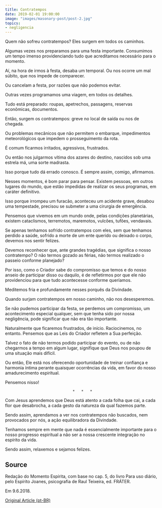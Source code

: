 ```yaml
---
title: Contratempos
date: 2019-02-01 19:00:00
image: "images/masonary-post/post-2.jpg"
topics: 
- negligencia
---
```


Quem não sofreu contratempos? Eles surgem em todos os caminhos.

Algumas vezes nos preparamos para uma festa importante. Consumimos um tempo
imenso providenciando tudo que acreditamos necessário para o momento.

Aí, na hora de irmos à festa, desaba um temporal. Ou nos ocorre um mal súbito,
que nos impede de comparecer.

Ou cancelam a festa, por razões que não podemos evitar.

Outras vezes programamos uma viagem, em todos os detalhes.

Tudo está preparado: roupas, apetrechos, passagens, reservas econômicas,
documentos.

Então, surgem os contratempos: greve no local de saída ou nos de chegada.

Ou problemas mecânicos que não permitem o embarque, impedimentos meteorológicos
que impedem o prosseguimento da rota.

É comum ficarmos irritados, agressivos, frustrados.

Ou então nos julgarmos vítima dos azares do destino, nascidos sob uma estrela
má, uma sorte madrasta.

Isso porque tudo dá errado conosco. É sempre assim, comigo, afirmamos.

Nesses momentos, é bom parar para pensar. Existem pessoas, em outros lugares do
mundo, que estão impedidas de realizar os seus programas, em caráter
definitivo.

Isso porque irrompeu um furacão, aconteceu um acidente grave, desabou uma
tempestade, precisou se submeter a uma cirurgia de emergência.

Pensemos que vivemos em um mundo onde, pelas condições planetárias, existem
cataclismos, terremotos, maremotos, vulcões, tufões, vendavais.

Se apenas tenhamos sofrido contratempos com eles, sem que tenhamos perdido a
saúde, sofrido a morte de um ente querido ou deixado o corpo, devemos nos
sentir felizes.

Devemos reconhecer que, ante grandes tragédias, que significa o nosso
contratempo? O não termos gozado as férias, não termos realizado o passeio
conforme planejado?

Por isso, como o Criador sabe do compromisso que temos e do nosso anseio de
participar disso ou daquilo, é de refletirmos por que ele não providenciou para
que tudo acontecesse conforme queríamos.

Meditemos fria e profundamente nesses porquês da Divindade.

Quando surjam contratempos em nosso caminho, não nos desesperemos.

Se não pudemos participar da festa, se perdemos um compromisso, um
acontecimento especial qualquer, sem que tenha sido por nossa negligência, pode
significar que não era tão importante.

Naturalmente que ficaremos frustrados, de início. Raciocinemos, no entanto.
Pensemos que as Leis do Criador refletem a Sua perfeição.

Talvez o fato de não termos podido participar do evento, ou de não chegarmos a
tempo em algum lugar, signifique que Deus nos poupou de uma situação mais
difícil.

Ou então, Ele está nos oferecendo oportunidade de treinar confiança e harmonia
íntima perante quaisquer ocorrências da vida, em favor do nosso amadurecimento
espiritual.

Pensemos nisso!

                                   *   *   *

Com Jesus aprendemos que Deus está atento a cada folha que cai, a cada flor que
desabrocha, a cada gesto da natureza da qual fazemos parte.

Sendo assim, aprendamos a ver nos contratempos não buscados, nem provocados por
nós, a ação equilibradora da Divindade.

Tenhamos sempre em mente que nada é essencialmente importante para o nosso
progresso espiritual a não ser a nossa crescente integração no espírito da
vida.

Sendo assim, relaxemos e sejamos felizes.

## Source
Redação do Momento Espírita, com base no cap. 5,
do livro Para uso diário, pelo Espírito Joanes, psicografia
de Raul Teixeira, ed. FRÁTER.

Em 9.6.2018.

 
[Original Article (pt-BR)](http://momento.com.br/pt/ler_texto.php?id=5446)
